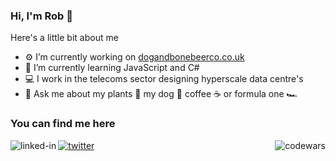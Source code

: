 ### Hi, I'm Rob 👋

Here's a little bit about me

- ⚙️ I’m currently working on [dogandbonebeerco.co.uk](https://www.dogandbonebeerco.co.uk/)
- 🌱 I’m currently learning JavaScript and C#
- 💻 I work in the telecoms sector designing hyperscale data centre's
- 💬 Ask me about my plants 🌵 my dog 🦴 coffee ☕ or formula one 🏎️


### You can find me here
[<img align="left" alt="linked-in" src="https://img.shields.io/badge/linkedin-%230077B5.svg?&style=for-the-badge&logo=linkedin&logoColor=white" />](https://www.linkedin.com/in/robert-stenning-28-01/)
[<img align="center" alt="twitter" src="https://img.shields.io/badge/twitter-%231DA1F2.svg?&style=for-the-badge&logo=twitter&logoColor=white" />](https://twitter.com/RobStenning)
[<img align="right" alt="codewars" src="https://www.codewars.com/users/robstenning/badges/small" />](https://www.codewars.com/users/robstenning)
